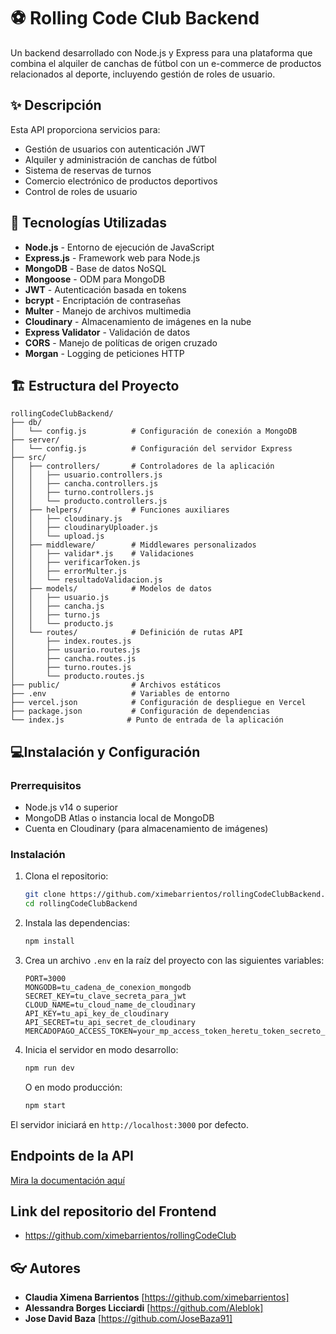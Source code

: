 # ⚽ Rolling Code Club Backend

Un backend desarrollado con Node.js y Express para una plataforma que combina el alquiler de canchas de fútbol con un e-commerce de productos relacionados al deporte, incluyendo gestión de roles de usuario.

## ✨ Descripción

Esta API proporciona servicios para:

- Gestión de usuarios con autenticación JWT
- Alquiler y administración de canchas de fútbol
- Sistema de reservas de turnos
- Comercio electrónico de productos deportivos
- Control de roles de usuario

## 🚀 Tecnologías Utilizadas

- **Node.js** - Entorno de ejecución de JavaScript
- **Express.js** - Framework web para Node.js
- **MongoDB** - Base de datos NoSQL
- **Mongoose** - ODM para MongoDB
- **JWT** - Autenticación basada en tokens
- **bcrypt** - Encriptación de contraseñas
- **Multer** - Manejo de archivos multimedia
- **Cloudinary** - Almacenamiento de imágenes en la nube
- **Express Validator** - Validación de datos
- **CORS** - Manejo de políticas de origen cruzado
- **Morgan** - Logging de peticiones HTTP

## 🏗️ Estructura del Proyecto

```
rollingCodeClubBackend/
├── db/
│   └── config.js          # Configuración de conexión a MongoDB
├── server/
│   └── config.js          # Configuración del servidor Express
├── src/
│   ├── controllers/       # Controladores de la aplicación
│   │   ├── usuario.controllers.js
│   │   ├── cancha.controllers.js
│   │   ├── turno.controllers.js
│   │   └── producto.controllers.js
│   ├── helpers/           # Funciones auxiliares
│   │   ├── cloudinary.js
│   │   ├── cloudinaryUploader.js
│   │   └── upload.js
│   ├── middleware/        # Middlewares personalizados
│   │   ├── validar*.js    # Validaciones
│   │   ├── verificarToken.js
│   │   ├── errorMulter.js
│   │   └── resultadoValidacion.js
│   ├── models/            # Modelos de datos
│   │   ├── usuario.js
│   │   ├── cancha.js
│   │   ├── turno.js
│   │   └── producto.js
│   └── routes/            # Definición de rutas API
│       ├── index.routes.js
│       ├── usuario.routes.js
│       ├── cancha.routes.js
│       ├── turno.routes.js
│       └── producto.routes.js
├── public/                # Archivos estáticos
├── .env                   # Variables de entorno
├── vercel.json            # Configuración de despliegue en Vercel
├── package.json           # Configuración de dependencias
└── index.js              # Punto de entrada de la aplicación
```

## 💻Instalación y Configuración

### Prerrequisitos

- Node.js v14 o superior
- MongoDB Atlas o instancia local de MongoDB
- Cuenta en Cloudinary (para almacenamiento de imágenes)

### Instalación

1. Clona el repositorio:

   ```bash
   git clone https://github.com/ximebarrientos/rollingCodeClubBackend.git
   cd rollingCodeClubBackend
   ```

2. Instala las dependencias:

   ```bash
   npm install
   ```

3. Crea un archivo `.env` en la raíz del proyecto con las siguientes variables:

   ```
   PORT=3000
   MONGODB=tu_cadena_de_conexion_mongodb
   SECRET_KEY=tu_clave_secreta_para_jwt
   CLOUD_NAME=tu_cloud_name_de_cloudinary
   API_KEY=tu_api_key_de_cloudinary
   API_SECRET=tu_api_secret_de_cloudinary
   MERCADOPAGO_ACCESS_TOKEN=your_mp_access_token_heretu_token_secreto_de_mp
   ```

4. Inicia el servidor en modo desarrollo:

   ```bash
   npm run dev
   ```

   O en modo producción:

   ```bash
   npm start
   ```

El servidor iniciará en `http://localhost:3000` por defecto.

## Endpoints de la API

[Mira la documentación aquí](https://documenter.getpostman.com/view/37059192/2sB3QRm6w2)

## Link del repositorio del Frontend
- https://github.com/ximebarrientos/rollingCodeClub

## 👓 Autores

- **Claudia Ximena Barrientos** [https://github.com/ximebarrientos]
- **Alessandra Borges Licciardi** [https://github.com/Aleblok]
- **Jose David Baza** [https://github.com/JoseBaza91]